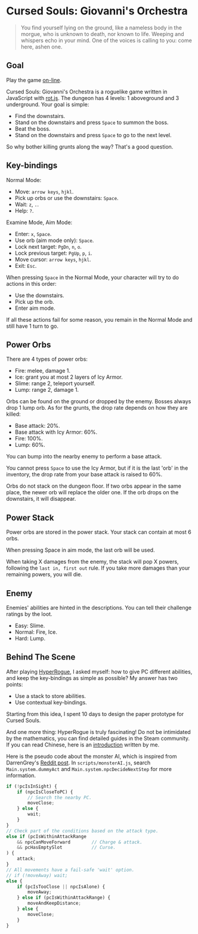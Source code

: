 ﻿# Cursed Souls: Giovanni's Orchestra

> You find yourself lying on the ground, like a nameless body in the morgue, who is unknown to death, nor known to life. Weeping and whispers echo in your mind. One of the voices is calling to you: come here, ashen one.

## Goal

Play the game [on-line](https://bozar.github.io/cursedSouls/).

Cursed Souls: Giovanni's Orchestra is a roguelike game written in JavaScript with [rot.js](https://github.com/ondras/rot.js). The dungeon has 4 levels: 1 aboveground and 3 underground. Your goal is simple:

* Find the downstairs.
* Stand on the downstairs and press `Space` to summon the boss.
* Beat the boss.
* Stand on the downstairs and press `Space` to go to the next level.

So why bother killing grunts along the way? That's a good question.

## Key-bindings

Normal Mode:

* Move: `arrow keys`, `hjkl`.
* Pick up orbs or use the downstairs: `Space`.
* Wait: `z`, `.`.
* Help: `?`.

Examine Mode, Aim Mode:

* Enter: `x`, `Space`.
* Use orb (aim mode only): `Space`.
* Lock next target: `PgDn`, `n`, `o`.
* Lock previous target: `PgUp`, `p`, `i`.
* Move cursor: `arrow keys`, `hjkl`.
* Exit: `Esc`.

When pressing `Space` in the Normal Mode, your character will try to do actions in this order:

* Use the downstairs.
* Pick up the orb.
* Enter aim mode.

If all these actions fail for some reason, you remain in the Normal Mode and still have 1 turn to go.

## Power Orbs

There are 4 types of power orbs:

* Fire: melee, damage 1.
* Ice: grant you at most 2 layers of Icy Armor.
* Slime: range 2, teleport yourself.
* Lump: range 2, damage 1.

Orbs can be found on the ground or dropped by the enemy. Bosses always drop 1 lump orb. As for the grunts, the drop rate depends on how they are killed:

* Base attack: 20%.
* Base attack with Icy Armor: 60%.
* Fire: 100%.
* Lump: 60%.

You can bump into the nearby enemy to perform a base attack.

You cannot press `Space` to use the Icy Armor, but if it is the last 'orb' in the inventory, the drop rate from your base attack is raised to 60%.

Orbs do not stack on the dungeon floor. If two orbs appear in the same place, the newer orb will replace the older one. If the orb drops on the downstairs, it will disappear.

## Power Stack

Power orbs are stored in the power stack. Your stack can contain at most 6 orbs.

When pressing Space in aim mode, the last orb will be used.

When taking X damages from the enemy, the stack will pop X powers, following the `last in, first out` rule. If you take more damages than your remaining powers, you will die.

## Enemy

Enemies' abilities are hinted in the descriptions. You can tell their challenge ratings by the loot.

* Easy: Slime.
* Normal: Fire, Ice.
* Hard: Lump.

## Behind The Scene

After playing [HyperRogue](https://store.steampowered.com/app/342610/HyperRogue/), I asked myself: how to give PC different abilities, and keep the key-bindings as simple as possible? My answer has two points:

* Use a stack to store abilities.
* Use contextual key-bindings.

Starting from this idea, I spent 10 days to design the paper prototype for Cursed Souls.

And one more thing: HyperRogue is truly fascinating! Do not be intimidated by the mathematics, you can find detailed guides in the Steam community. If you can read Chinese, here is an [introduction](https://trow.cc/board/showtopic=30027) written by me.

Here is the pseudo code about the monster AI, which is inspired from DarrenGrey's [Reddit post](https://www.reddit.com/r/roguelikedev/comments/3b4wx2/faq_friday_15_ai/csiw5bu/). In `scripts/monsterAI.js`, search `Main.system.dummyAct` and `Main.system.npcDecideNextStep` for more information.

```js
if (!pcIsInSight) {
    if (npcIsCloseToPC) {
        // Search the nearby PC.
        moveClose;
    } else {
        wait;
    }
}
// Check part of the conditions based on the attack type.
else if (pcIsWithinAttackRange
    && npcCanMoveForward        // Charge & attack.
    && pcHasEmptySlot           // Curse.
) {
    attack;
}
// All movements have a fail-safe 'wait' option.
// if (!moveAway) wait;
else {
    if (pcIsTooClose || npcIsAlone) {
        moveAway;
    } else if (pcIsWithinAttackRange) {
        moveAndKeepDistance;
    } else {
        moveClose;
    }
}
```
